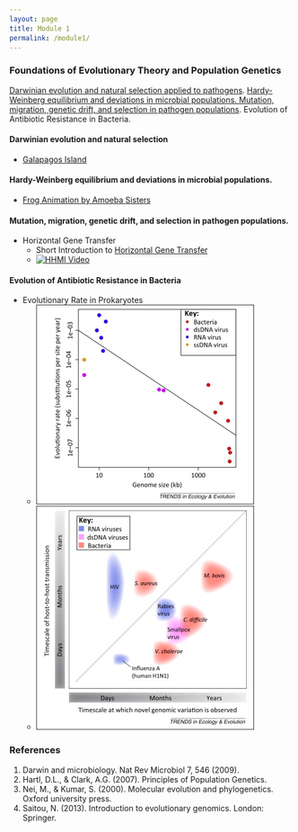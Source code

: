 ```yaml
---
layout: page
title: Module 1
permalink: /module1/
---
```


### Foundations of Evolutionary Theory and Population Genetics
[Darwinian evolution and natural selection applied to pathogens](https://cb3017.github.io/misc/2025/01/07/Darwinian-evolution-and-pathogens.html). [Hardy-Weinberg equilibrium and deviations in microbial populations. Mutation, migration, genetic drift, and selection in pathogen populations](https://cb3017.github.io/misc/2025/01/10/most-of-module-1.html). Evolution of Antibiotic Resistance in Bacteria.

#### Darwinian evolution and natural selection 

- [Galapagos Island](https://youtu.be/mcM23M-CCog)

#### Hardy-Weinberg equilibrium and deviations in microbial populations.

- [Frog Animation by Amoeba Sisters](https://youtu.be/7S4WMwesMts?feature=shared)

#### Mutation, migration, genetic drift, and selection in pathogen populations.

- Horizontal Gene Transfer
	- Short Introduction to [Horizontal Gene Transfer](https://bio.libretexts.org/Bookshelves/Introductory_and_General_Biology/General_Biology_(Boundless)/20%3A_Phylogenies_and_the_History_of_Life/20.03%3A_Perspectives_on_the_Phylogenetic_Tree/20.3B%3A_Horizontal_Gene_Transfer)
	- [![HHMI Video](https://i.sstatic.net/Vp2cE.png)](https://youtu.be/dRY7DlTmtnw?feature=shared)

#### Evolution of Antibiotic Resistance in Bacteria
- Evolutionary Rate in Prokaryotes
	- ![Biek et. al. 2015](figs/gr1.jpg)
	- ![Biek et. al. 2015](figs/gr2.jpg)


### References
1. Darwin and microbiology. Nat Rev Microbiol 7, 546 (2009).
2. Hartl, D.L., & Clark, A.G. (2007). Principles of Population Genetics.
3. Nei, M., & Kumar, S. (2000). Molecular evolution and phylogenetics. Oxford university press.
4. Saitou, N. (2013). Introduction to evolutionary genomics. London: Springer.